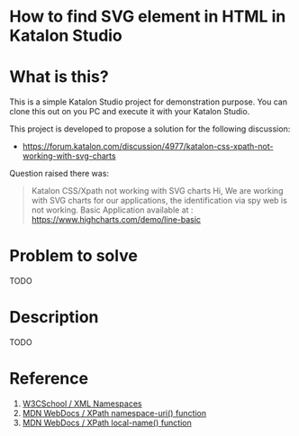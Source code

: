 How to find SVG element in HTML in Katalon Studio
=====

# What is this?

This is a simple Katalon Studio project for demonstration purpose.
You can clone this out on you PC and execute it with your Katalon Studio.

This project is developed to propose a solution for the following discussion:

- https://forum.katalon.com/discussion/4977/katalon-css-xpath-not-working-with-svg-charts

Question raised there was:

>Katalon CSS/Xpath not working with SVG charts
>Hi,
>We are working with SVG charts for our applications, the identification via spy web is not working.
>Basic Application available at : https://www.highcharts.com/demo/line-basic

# Problem to solve

TODO

# Description

TODO

# Reference

1. [W3CSchool / XML Namespaces](https://www.w3schools.com/xml/xml_namespaces.asp)
2. [MDN WebDocs / XPath namespace-uri() function](https://developer.mozilla.org/en-US/docs/Web/XPath/Functions/namespace-uri)
2. [MDN WebDocs / XPath local-name() function](https://developer.mozilla.org/en-US/docs/Web/XPath/Functions/local-name)
